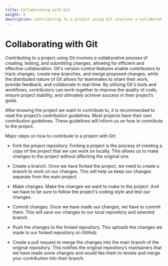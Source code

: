 ```yaml
---
title: Collaborating with Git
weight: 2
description: Contributing to a project using Git involves a collaborative process of creating, testing, and submitting changes, allowing for efficient and effective collaboration. Git's version control features enable contributors to track changes, create new branches, and merge proposed changes, while the distributed nature of Git allows for teammates to share their work, provide feedback, and collaborate in real-time. By utilizing Git's tools and workflows, contributors can work together to improve the quality of code, ensure project stability, and ultimately achieve success in their project’s goals.
---
```


# Collaborating with Git

Contributing to a project using Git involves a collaborative process of creating, testing, and submitting changes, allowing for efficient and effective collaboration. Git's version control features enable contributors to track changes, create new branches, and merge proposed changes, while the distributed nature of Git allows for teammates to share their work, provide feedback, and collaborate in real-time. By utilizing Git's tools and workflows, contributors can work together to improve the quality of code, ensure project stability, and ultimately achieve success in their project’s goals.

After knowing the project we want to contribute to, it is recommended to read the project’s contribution guidelines. Most projects have their own contribution guidelines. These guidelines will inform us on how to contribute to the project.

Major steps on how to contribute to a project with Git:

- Fork the project repository. Forking a project is the process of creating a copy of the project that we can work on locally. This allows us to make changes to the project without affecting the original one.

- Create a branch. Once we have forked the project, we need to create a branch to work on our changes. This will help us keep our changes separate from the main project.

- Make changes. Make the changes we want to make to the project. And we have to be sure to follow the project's coding style and test our changes.

- Commit changes. Once we have made our changes, we have to commit them. This will save our changes to our local repository and selected branch.

- Push the changes to the forked repository. This uploads the changes we made to our forked repository on GitHub.

- Create a pull request to merge the changes into the main branch of the original repository. This notifies the original repository’s maintainers that we have made some changes and would like them to review and merge your contribution into their branch.
